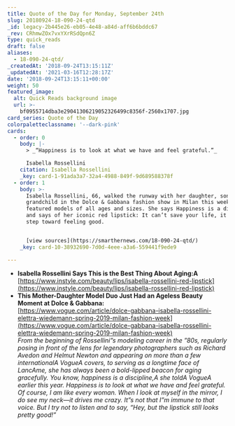 ```yaml
---
title: Quote of the Day for Monday, September 24th
slug: 20180924-18-090-24-qtd
_id: legacy-2b445e26-eb05-4e48-a84d-aff6b6bddc67
_rev: CRhmwZOx7vxYXrRSdQpn6Z
type: quick_reads
draft: false
aliases:
  - 18-090-24-qtd/
_createdAt: '2018-09-24T13:15:11Z'
_updatedAt: '2021-03-16T12:28:17Z'
date: '2018-09-24T13:15:11+00:00'
weight: 50
featured_image:
  alt: Quick Reads background image
  url: >-
    bf0955714dba3e29041306219052326499c8356f-2560x1707.jpg
card_series: Quote of the Day
colorpaletteclassname: '--dark-pink'
cards:
  - order: 0
    body: |-
      > _“Happiness is to look at what we have and feel grateful.”_

      Isabella Rossellini
    citation: Isabella Rossellini
    _key: card-1-91ada3a7-32a4-4988-849f-9d689588378f
  - order: 1
    body: >-
      Isabella Rossellini, 66, walked the runway with her daughter, son, and
      grandchild in the Dolce & Gabbana fashion show in Milan this weekend that
      featured models of all ages and sizes. She says Happiness is a discipline
      and says of her iconic red lipstick: It can’t save your life, it can be a
      step toward feeling good.


      [view sources](https://smarthernews.com/18-090-24-qtd/)
    _key: card-10-38932690-7d0d-4eee-a3a6-559441f9ede9

---
```

* **Isabella Rossellini Says This is the Best Thing About Aging:A**  
[https://www.instyle.com/beauty/lips/isabella-rossellini-red-lipstick](https://www.instyle.com/beauty/lips/isabella-rossellini-red-lipstick)
* **This Mother-Daughter Model Duo Just Had an Ageless Beauty Moment at Dolce & Gabbana:**  
[https://www.vogue.com/article/dolce-gabbana-isabella-rossellini-elettra-wiedemann-spring-2019-milan-fashion-week](https://www.vogue.com/article/dolce-gabbana-isabella-rossellini-elettra-wiedemann-spring-2019-milan-fashion-week)  
_From the beginning of Rossellini”s modeling career in the ”80s, regularly posing in front of the lens for legendary photographers such as Richard Avedon and Helmut Newton and appearing on more than a few internationalA VogueA covers, to serving as a longtime face of LancAme, she has always been a bold-lipped beacon for aging gracefully. You know, happiness is a discipline,A she toldA VogueA earlier this year. Happiness is to look at what we have and feel grateful. Of course, I am like every woman. When I look at myself in the mirror, I do see my neck—it drives me crazy. It”s not that I”m immune to that voice. But I try not to listen and to say, “Hey, but the lipstick still looks pretty good!”_